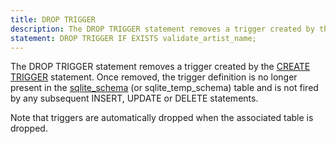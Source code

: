 ```yaml
---
title: DROP TRIGGER
description: The DROP TRIGGER statement removes a trigger created by the CREATE TRIGGER statement.
statement: DROP TRIGGER IF EXISTS validate_artist_name;
---
```


<!-- do-not-touch-svg-import: 'droptrigger.svg' -->

The DROP TRIGGER statement removes a trigger created by the [CREATE
TRIGGER](lang_createtrigger) statement. Once removed, the trigger
definition is no longer present in the
<a href="https://www.sqlite.org/schematab.html"
target="_blank">sqlite_schema</a> (or sqlite_temp_schema) table and is
not fired by any subsequent INSERT, UPDATE or DELETE statements.

Note that triggers are automatically dropped when the associated table
is dropped.
